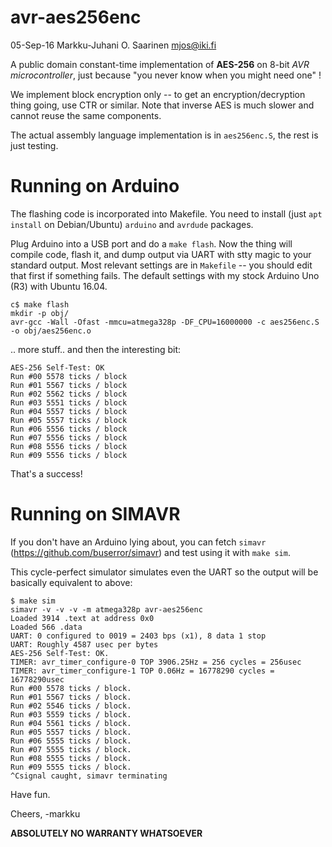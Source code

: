avr-aes256enc
=============

05-Sep-16  Markku-Juhani O. Saarinen <mjos@iki.fi>

A public domain constant-time implementation of **AES-256** on 8-bit 
*AVR microcontroller*, just because "you never know when you might need one" !

We implement block encryption only -- to get an encryption/decryption thing 
going, use CTR or similar. Note that inverse AES is much slower and cannot
reuse the same components.

The actual assembly language implementation is in `aes256enc.S`, the
rest is just testing.

# Running on Arduino

The flashing code is incorporated into Makefile. You need to install 
(just `apt install` on Debian/Ubuntu) `arduino` and `avrdude` packages.

Plug Arduino into a USB port and do a `make flash`. Now the thing will compile 
code, flash it, and dump output via UART with stty magic to your standard 
output. Most relevant settings are in `Makefile` -- you should edit that
first if something fails. The default settings with my stock Arduino Uno (R3) 
with Ubuntu 16.04.

```
c$ make flash
mkdir -p obj/
avr-gcc -Wall -Ofast -mmcu=atmega328p -DF_CPU=16000000 -c aes256enc.S -o obj/aes256enc.o
```
.. more stuff.. and then the interesting bit:
```
AES-256 Self-Test: OK
Run #00 5578 ticks / block
Run #01 5567 ticks / block
Run #02 5562 ticks / block
Run #03 5551 ticks / block
Run #04 5557 ticks / block
Run #05 5557 ticks / block
Run #06 5556 ticks / block
Run #07 5556 ticks / block
Run #08 5556 ticks / block
Run #09 5556 ticks / block
```
That's a success!

# Running on SIMAVR

If you don't have an Arduino lying about, you can fetch
`simavr` (https://github.com/buserror/simavr) and test using it with
`make sim`.

This cycle-perfect simulator simulates even the UART so the output will be
basically equivalent to above:
```
$ make sim
simavr -v -v -v -m atmega328p avr-aes256enc
Loaded 3914 .text at address 0x0
Loaded 566 .data
UART: 0 configured to 0019 = 2403 bps (x1), 8 data 1 stop
UART: Roughly 4587 usec per bytes
AES-256 Self-Test: OK.
TIMER: avr_timer_configure-0 TOP 3906.25Hz = 256 cycles = 256usec
TIMER: avr_timer_configure-1 TOP 0.06Hz = 16778290 cycles = 16778290usec
Run #00 5578 ticks / block.
Run #01 5567 ticks / block.
Run #02 5546 ticks / block.
Run #03 5559 ticks / block.
Run #04 5561 ticks / block.
Run #05 5557 ticks / block.
Run #06 5555 ticks / block.
Run #07 5555 ticks / block.
Run #08 5555 ticks / block.
Run #09 5555 ticks / block.
^Csignal caught, simavr terminating
```

Have fun.

Cheers, -markku

**ABSOLUTELY NO WARRANTY WHATSOEVER**

